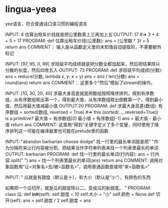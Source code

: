 # lingua-yeea
yee语言，符合普通话口语习惯的编程语言



INPUT: 4
估算出租车价钱就是把公里数乘上三再加上五
OUTPUT: 17 #=> 3 * 4 + 5 = 17
PROGRAM:
def 估算出租车价钱(公里数):
	ans = (公里数 * 3) + 5
	return ans
COMMENT：
输入是从函数定义里的未知值自动提取的，不需要额外标记


INPUT: [97, 95, 0, 99]
求班级平均成绩就是把分数全都加起来，然后把结果除以分数的长度，然后四舍五入
OUTPUT: 73
PROGRAM:
def 求班级平均成绩(分数):
	ans = reduce(分数, lambda x, y: x + y)
	ans = ans / len(分数)
	ans = round(ans)
	return ans
COMMENT：
这里多个“然后”模拟了stream的操作。


INPUT: [10, 30, 20, 40]
求最大身高差就是把数组按照降序排列，得到有序数组，从有序数组取出第一个，得到最大值，从有序数组取出倒数第一个，得到最小值，然后用最大值减最小值
OUTPUT:20
PROGRAM:
def 求最大身高差(数组):
	有序数组 = sorted(数组, reversed = True) #=> this (sorted(..., reversed=True)) is a primitive?
	最大值 = 有序数组[0]
	最小值 = 有序数组[-1]
	ans = 最大值 - 最小值
	return ans
COMMENT:
这里用“得到”关键字定义了多个变量，同时使用了降序排列这一可能在编译器里也可能在prelude里的函数

INPUT: "abandon barbarian choose dodge"
找一行里的最长单词就是把" "作为分隔符来让行内容被分割，把结果当作字符串列表来找一个列表里最长的单词
OUTPUT: barbarian
PROGRAM:
def 找一行里的最长单词(行内容):
	ans = 行内容.split(" ")
	ans = 找一个列表里最长的单词(ans)
	return ans
COMMENT:
调用对象函数用”让<对象名>去/被<函数名>“，调用普通函数直接用”来<函数名>“

INPUT: "
瓜就是有甜度（默认是十），有大小（默认是”小“），有颜色的东西

如果把一个瓜切开，就是瓜的甜度除以二，变成瓜的新甜度。
"
PROGRAM:
class 瓜:
	def __init__(self):
		self.甜度 = 10
		self.大小 = "小"
		self.颜色 = None
	def 切开(self):
		ans = self.甜度 / 2
		self.甜度 = ans
